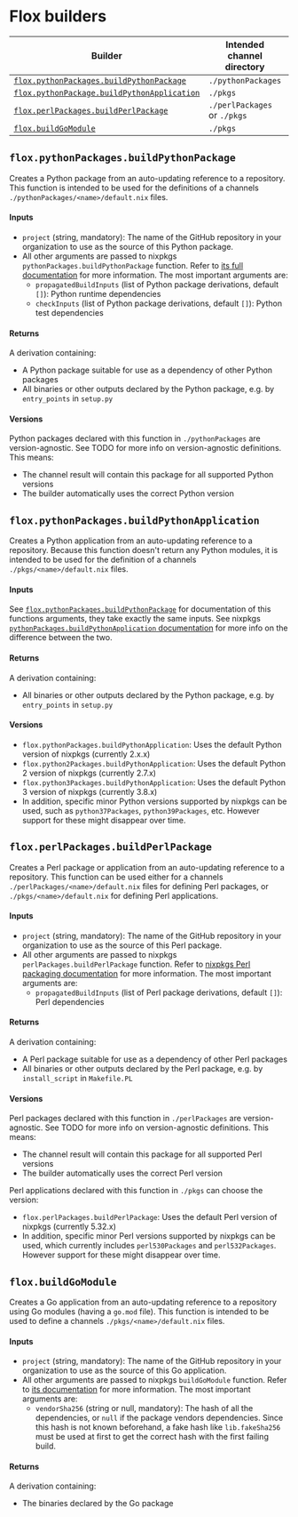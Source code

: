 # Flox builders

| Builder | Intended channel directory | Underlying nixpkgs function |
| --- | --- | --- |
| [`flox.pythonPackages.buildPythonPackage`](#floxpythonpackagesbuildpythonpackage) | `./pythonPackages` | [`pythonPackages.buildPythonPackage`](https://nixos.org/manual/nixpkgs/stable/#buildpythonpackage-function) |
| [`flox.pythonPackage.buildPythonApplication`](#floxpythonpackagesbuildpythonapplication) | `./pkgs` | [`pythonPackages.buildPythonApplication`](https://nixos.org/manual/nixpkgs/stable/#buildpythonapplication-function) |
| [`flox.perlPackages.buildPerlPackage`](#floxperlpackagesbuildperlpackage) | `./perlPackages` or `./pkgs` | [`perlPackages.buildPerlPackage`](https://nixos.org/manual/nixpkgs/stable/#ssec-perl-packaging) |
| [`flox.buildGoModule`](#floxbuildgomodule) | `./pkgs` | [`buildGoModule`](https://nixos.org/manual/nixpkgs/stable/#ssec-go-modules) |

## `flox.pythonPackages.buildPythonPackage`

Creates a Python package from an auto-updating reference to a repository. This function is intended to be used for the definitions of a channels `./pythonPackages/<name>/default.nix` files.

#### Inputs
- `project` (string, mandatory): The name of the GitHub repository in your organization to use as the source of this Python package.
- All other arguments are passed to nixpkgs `pythonPackages.buildPythonPackage` function. Refer to [its full documentation](https://nixos.org/manual/nixpkgs/stable/#buildpythonpackage-function) for more information. The most important arguments are:
  - `propagatedBuildInputs` (list of Python package derivations, default `[]`): Python runtime dependencies
  - `checkInputs` (list of Python package derivations, default `[]`): Python test dependencies

#### Returns
A derivation containing:
- A Python package suitable for use as a dependency of other Python packages
- All binaries or other outputs declared by the Python package, e.g. by `entry_points` in `setup.py`

#### Versions
Python packages declared with this function in `./pythonPackages` are version-agnostic. See TODO for more info on version-agnostic definitions. This means:
- The channel result will contain this package for all supported Python versions
- The builder automatically uses the correct Python version

## `flox.pythonPackages.buildPythonApplication`

Creates a Python application from an auto-updating reference to a repository. Because this function doesn't return any Python modules, it is intended to be used for the definition of a channels `./pkgs/<name>/default.nix` files.

#### Inputs
See [`flox.pythonPackages.buildPythonPackage`](#floxpythonpackagesbuildpythonpackage) for documentation of this functions arguments, they take exactly the same inputs. See nixpkgs [`pythonPackages.buildPythonApplication` documentation](https://nixos.org/manual/nixpkgs/stable/#buildpythonapplication-function) for more info on the difference between the two.

#### Returns
A derivation containing:
- All binaries or other outputs declared by the Python package, e.g. by `entry_points` in `setup.py`

#### Versions
- `flox.pythonPackages.buildPythonApplication`: Uses the default Python version of nixpkgs (currently 2.x.x)
- `flox.python2Packages.buildPythonApplication`: Uses the default Python 2 version of nixpkgs (currently 2.7.x)
- `flox.python3Packages.buildPythonApplication`: Uses the default Python 3 version of nixpkgs (currently 3.8.x)
- In addition, specific minor Python versions supported by nixpkgs can be used, such as `python37Packages`, `python39Packages`, etc. However support for these might disappear over time.

## `flox.perlPackages.buildPerlPackage`

Creates a Perl package or application from an auto-updating reference to a repository. This function can be used either for a channels `./perlPackages/<name>/default.nix` files for defining Perl packages, or `./pkgs/<name>/default.nix` for defining Perl applications.

#### Inputs
- `project` (string, mandatory): The name of the GitHub repository in your organization to use as the source of this Perl package.
- All other arguments are passed to nixpkgs `perlPackages.buildPerlPackage` function. Refer to [nixpkgs Perl packaging documentation](https://nixos.org/manual/nixpkgs/stable/#ssec-perl-packaging) for more information. The most important arguments are:
  - `propagatedBuildInputs` (list of Perl package derivations, default `[]`): Perl dependencies

#### Returns
A derivation containing:
- A Perl package suitable for use as a dependency of other Perl packages
- All binaries or other outputs declared by the Perl package, e.g. by `install_script` in `Makefile.PL`

#### Versions
Perl packages declared with this function in `./perlPackages` are version-agnostic. See TODO for more info on version-agnostic definitions. This means:
- The channel result will contain this package for all supported Perl versions
- The builder automatically uses the correct Perl version

Perl applications declared with this function in `./pkgs` can choose the version:
- `flox.perlPackages.buildPerlPackage`: Uses the default Perl version of nixpkgs (currently 5.32.x)
- In addition, specific minor Perl versions supported by nixpkgs can be used, which currently includes `perl530Packages` and `perl532Packages`. However support for these might disappear over time.

## `flox.buildGoModule`

Creates a Go application from an auto-updating reference to a repository using Go modules (having a `go.mod` file). This function is intended to be used to define a channels `./pkgs/<name>/default.nix` files.

#### Inputs
- `project` (string, mandatory): The name of the GitHub repository in your organization to use as the source of this Go application.
- All other arguments are passed to nixpkgs `buildGoModule` function. Refer to [its documentation](https://nixos.org/manual/nixpkgs/stable/#ssec-go-modules) for more information. The most important arguments are:
  - `vendorSha256` (string or null, mandatory): The hash of all the dependencies, or `null` if the package vendors dependencies. Since this hash is not known beforehand, a fake hash like `lib.fakeSha256` must be used at first to get the correct hash with the first failing build.

#### Returns
A derivation containing:
- The binaries declared by the Go package
